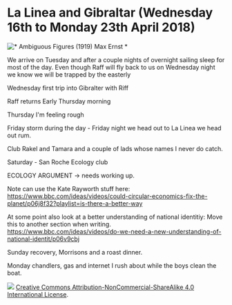 # La Linea and Gibraltar (Wednesday 16th to Monday 23th April 2018) #

![* Ambiguous Figures (1919) Max Ernst *](../images/Stuff.jpg "Ambiguous Figures")

We arrive on Tuesday and after a couple nights of overnight sailing sleep for most of the day. Even though Raff will fly back to us on Wednesday night we know we will be trapped by the easterly 

Wednesday first trip into Gibralter with Riff

Raff returns Early Thursday morning 

Thursday I'm feeling rough

Friday storm during the day - Friday night we head out to La Linea we head out rum.

Club  Rakel and Tamara and a couple of lads whose names I never do catch.

Saturday - San Roche Ecology club

ECOLOGY ARGUMENT -> needs working up.

Note can use the Kate Rayworth stuff here:
https://www.bbc.com/ideas/videos/could-circular-economics-fix-the-planet/p06j8f32?playlist=is-there-a-better-way

At some point also look at a better understanding of national identitiy: Move this to another section when writing.
https://www.bbc.com/ideas/videos/do-we-need-a-new-understanding-of-national-identit/p06v9cbj


Sunday recovery, Morrisons and a roast dinner. 

Monday chandlers, gas and internet    I rush about while the boys clean the boat.



![](https://i.creativecommons.org/l/by-nc-sa/4.0/88x31.png)
[Creative Commons Attribution-NonCommercial-ShareAlike 4.0 International License](href="http://creativecommons.org/licenses/by-nc-sa/4.0/).